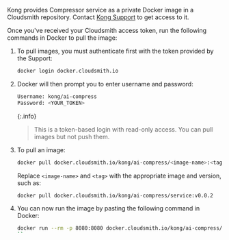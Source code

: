 Kong provides Compressor service as a private Docker image in a Cloudsmith repository. Contact [Kong Support](https://support.konghq.com/support/s/) to get access to it.

Once you've received your Cloudsmith access token, run the following commands in Docker to pull the image:

1. To pull images, you must authenticate first with the token provided by the Support:

    ```bash
    docker login docker.cloudsmith.io
    ```

2. Docker will then prompt you to enter username and password:

    ```bash
    Username: kong/ai-compress
    Password: <YOUR_TOKEN>
    ```

    {:.info}
    > This is a token-based login with read-only access. You can pull images but not push them.

3. To pull an image:

    ```bash
    docker pull docker.cloudsmith.io/kong/ai-compress/<image-name>:<tag>
    ```

    Replace `<image-name>` and `<tag>` with the appropriate image and version, such as:

    ```bash
    docker pull docker.cloudsmith.io/kong/ai-compress/service:v0.0.2
    ```

4. You can now run the image by pasting the following command in Docker:

    ```bash
    docker run --rm -p 8080:8080 docker.cloudsmith.io/kong/ai-compress/service:v0.0.2
    ``